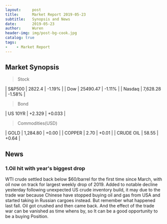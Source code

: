 ```yaml
---
layout:     post
title:      Market Report 2019-05-23
subtitle:   Synopsis and News
date:       2019-05-23
author:     Wuren
header-img: img/post-bg-cook.jpg
catalog: true
tags:
-    - Market Report
---
```


## Market Synopsis
>Stock

| S&P500     |  2822.4   | -1.19% |
| Dow        |  25490.47 | -1.11% |
| Nasdaq     |	7,628.28 | -1.58% |

>Bond

| US 10YR    |  +2.329   | +0.033 |

>Commodities(USD)

| GOLD     	   |  1,284.80  | +0.00 |
| COPPER       |  2.70      | +0.01 |
| CRUDE OIL    |  58.55     | +0.64 |


## News 

### 1.Oil hit with year's biggest drop

WTI crude settled back below $60/barrel for the first time since March, with oil now on track for largest weekly drop of 2019. Added to notable decline yesterday following unexpected US crude inventory build, it may due to the trade war because Chinese have stopped buying oil and gas from USA and started taking in Russian cargoes instead. But remember what happened last fall. Oil got crushed and then came back. And the effect of the trade war can be vanished as time whens by, so It can be a good opportunity to be a buying Position.




